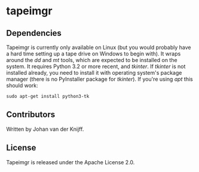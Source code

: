 # tapeimgr

## Dependencies

Tapeimgr is currently only available on Linux (but you would probably have a hard time setting up a tape drive on Windows to begin with). It wraps around the *dd* and *mt* tools, which are expected to be installed on the system. It requires Python 3.2 or more recent, and *tkinter*. If *tkinter* is not installed already, you need to install it with operating system's package manager (there is no PyInstaller package for *tkinter*). If you're using *apt* this should work:

    sudo apt-get install python3-tk

## Contributors

Written by Johan van der Knijff. 

## License

Tapeimgr is released under the  Apache License 2.0.
